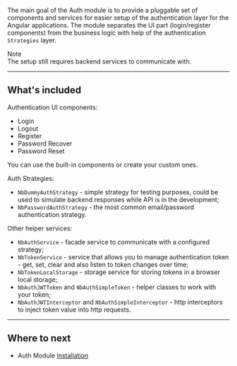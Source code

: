 The main goal of the Auth module is to provide a pluggable set of components and services for easier setup of the authentication layer for the Angular applications.
The module separates the UI part (login/register components) from the business logic with help of the authentication `Strategies` layer. 

<div class="note note-info">
  <div class="note-title">Note</div>
  <div class="note-body">
    The setup still requires backend services to communicate with.
  </div>
</div>
<hr class="section-end">

## What's included

Authentication UI components:
  - Login
  - Logout
  - Register
  - Password Recover
  - Password Reset

You can use the built-in components or create your custom ones.  
  
Auth Strategies:
  - `NbDummyAuthStrategy` - simple strategy for testing purposes, could be used to simulate backend responses while API is in the development;
  - `NbPasswordAuthStrategy` - the most common email/password authentication strategy.
    
Other helper services:
  - `NbAuthService` - facade service to communicate with a configured strategy;
  - `NbTokenService` - service that allows you to manage authentication token - get, set, clear and also listen to token changes over time;
  - `NbTokenLocalStorage` - storage service for storing tokens in a browser local storage;
  - `NbAuthJWTToken` and `NbAuthSimpleToken` - helper classes to work with your token;
  - `NbAuthJWTInterceptor` and `NbAuthSimpleInterceptor` - http interceptors to inject token value into http requests.

<hr class="section-end">

## Where to next

- Auth Module [Installation](#/docs/auth/installation) 
